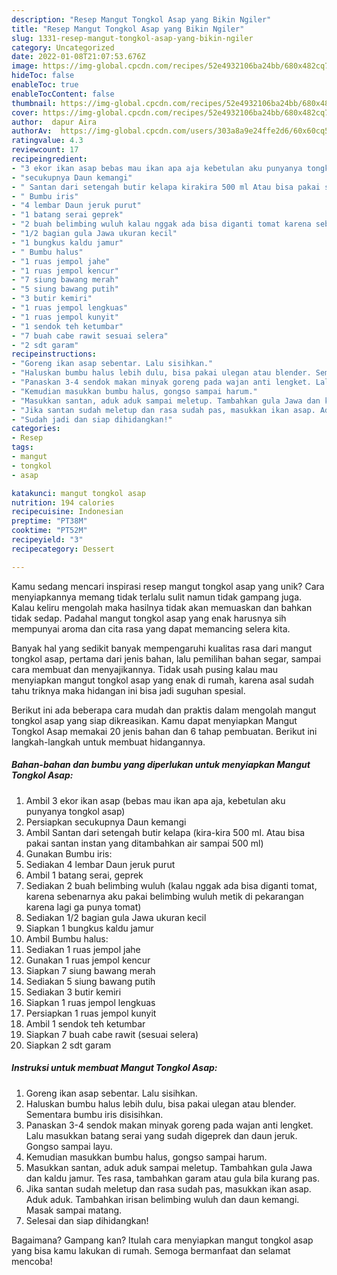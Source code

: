```yaml
---
description: "Resep Mangut Tongkol Asap yang Bikin Ngiler"
title: "Resep Mangut Tongkol Asap yang Bikin Ngiler"
slug: 1331-resep-mangut-tongkol-asap-yang-bikin-ngiler
category: Uncategorized
date: 2022-01-08T21:07:53.676Z
image: https://img-global.cpcdn.com/recipes/52e4932106ba24bb/680x482cq70/mangut-tongkol-asap-foto-resep-utama.jpg
hideToc: false
enableToc: true
enableTocContent: false
thumbnail: https://img-global.cpcdn.com/recipes/52e4932106ba24bb/680x482cq70/mangut-tongkol-asap-foto-resep-utama.jpg
cover: https://img-global.cpcdn.com/recipes/52e4932106ba24bb/680x482cq70/mangut-tongkol-asap-foto-resep-utama.jpg
author:  dapur Aira
authorAv:  https://img-global.cpcdn.com/users/303a8a9e24ffe2d6/60x60cq50/avatar.jpg
ratingvalue: 4.3
reviewcount: 17
recipeingredient:
- "3 ekor ikan asap bebas mau ikan apa aja kebetulan aku punyanya tongkol asap"
- "secukupnya Daun kemangi"
- " Santan dari setengah butir kelapa kirakira 500 ml Atau bisa pakai santan instan yang ditambahkan air sampai 500 ml"
- " Bumbu iris"
- "4 lembar Daun jeruk purut"
- "1 batang serai geprek"
- "2 buah belimbing wuluh kalau nggak ada bisa diganti tomat karena sebenarnya aku pakai belimbing wuluh metik di pekarangan karena lagi ga punya tomat"
- "1/2 bagian gula Jawa ukuran kecil"
- "1 bungkus kaldu jamur"
- " Bumbu halus"
- "1 ruas jempol jahe"
- "1 ruas jempol kencur"
- "7 siung bawang merah"
- "5 siung bawang putih"
- "3 butir kemiri"
- "1 ruas jempol lengkuas"
- "1 ruas jempol kunyit"
- "1 sendok teh ketumbar"
- "7 buah cabe rawit sesuai selera"
- "2 sdt garam"
recipeinstructions:
- "Goreng ikan asap sebentar. Lalu sisihkan."
- "Haluskan bumbu halus lebih dulu, bisa pakai ulegan atau blender. Sementara bumbu iris disisihkan."
- "Panaskan 3-4 sendok makan minyak goreng pada wajan anti lengket. Lalu masukkan batang serai yang sudah digeprek dan daun jeruk. Gongso sampai layu."
- "Kemudian masukkan bumbu halus, gongso sampai harum."
- "Masukkan santan, aduk aduk sampai meletup. Tambahkan gula Jawa dan kaldu jamur. Tes rasa, tambahkan garam atau gula bila kurang pas."
- "Jika santan sudah meletup dan rasa sudah pas, masukkan ikan asap. Aduk aduk. Tambahkan irisan belimbing wuluh dan daun kemangi. Masak sampai matang."
- "Sudah jadi dan siap dihidangkan!"
categories:
- Resep
tags:
- mangut
- tongkol
- asap

katakunci: mangut tongkol asap 
nutrition: 194 calories
recipecuisine: Indonesian
preptime: "PT38M"
cooktime: "PT52M"
recipeyield: "3"
recipecategory: Dessert

---
```



Kamu sedang mencari inspirasi resep mangut tongkol asap yang unik? Cara menyiapkannya memang tidak terlalu sulit namun tidak gampang juga. Kalau keliru mengolah maka hasilnya tidak akan memuaskan dan bahkan tidak sedap. Padahal mangut tongkol asap yang enak harusnya sih mempunyai aroma dan cita rasa yang dapat memancing selera kita.


Banyak hal yang sedikit banyak mempengaruhi kualitas rasa dari mangut tongkol asap, pertama dari jenis bahan, lalu pemilihan bahan segar, sampai cara membuat dan menyajikannya. Tidak usah pusing kalau mau menyiapkan mangut tongkol asap yang enak di rumah, karena asal sudah tahu triknya maka hidangan ini bisa jadi suguhan spesial.




Berikut ini ada beberapa cara mudah dan praktis dalam mengolah mangut tongkol asap yang siap dikreasikan. Kamu dapat menyiapkan Mangut Tongkol Asap memakai 20 jenis bahan dan 6 tahap pembuatan. Berikut ini langkah-langkah untuk membuat hidangannya.

<!--inarticleads1-->

##### Bahan-bahan dan bumbu yang diperlukan untuk menyiapkan Mangut Tongkol Asap:

1. Ambil 3 ekor ikan asap (bebas mau ikan apa aja, kebetulan aku punyanya tongkol asap)
1. Persiapkan secukupnya Daun kemangi
1. Ambil  Santan dari setengah butir kelapa (kira-kira 500 ml. Atau bisa pakai santan instan yang ditambahkan air sampai 500 ml)
1. Gunakan  Bumbu iris:
1. Sediakan 4 lembar Daun jeruk purut
1. Ambil 1 batang serai, geprek
1. Sediakan 2 buah belimbing wuluh (kalau nggak ada bisa diganti tomat, karena sebenarnya aku pakai belimbing wuluh metik di pekarangan karena lagi ga punya tomat)
1. Sediakan 1/2 bagian gula Jawa ukuran kecil
1. Siapkan 1 bungkus kaldu jamur
1. Ambil  Bumbu halus:
1. Sediakan 1 ruas jempol jahe
1. Gunakan 1 ruas jempol kencur
1. Siapkan 7 siung bawang merah
1. Sediakan 5 siung bawang putih
1. Sediakan 3 butir kemiri
1. Siapkan 1 ruas jempol lengkuas
1. Persiapkan 1 ruas jempol kunyit
1. Ambil 1 sendok teh ketumbar
1. Siapkan 7 buah cabe rawit (sesuai selera)
1. Siapkan 2 sdt garam




<!--inarticleads2-->

##### Instruksi untuk membuat Mangut Tongkol Asap:

1. Goreng ikan asap sebentar. Lalu sisihkan.
1. Haluskan bumbu halus lebih dulu, bisa pakai ulegan atau blender. Sementara bumbu iris disisihkan.
1. Panaskan 3-4 sendok makan minyak goreng pada wajan anti lengket. Lalu masukkan batang serai yang sudah digeprek dan daun jeruk. Gongso sampai layu.
1. Kemudian masukkan bumbu halus, gongso sampai harum.
1. Masukkan santan, aduk aduk sampai meletup. Tambahkan gula Jawa dan kaldu jamur. Tes rasa, tambahkan garam atau gula bila kurang pas.
1. Jika santan sudah meletup dan rasa sudah pas, masukkan ikan asap. Aduk aduk. Tambahkan irisan belimbing wuluh dan daun kemangi. Masak sampai matang.
1. Selesai dan siap dihidangkan!



Bagaimana? Gampang kan? Itulah cara menyiapkan mangut tongkol asap yang bisa kamu lakukan di rumah. Semoga bermanfaat dan selamat mencoba!
